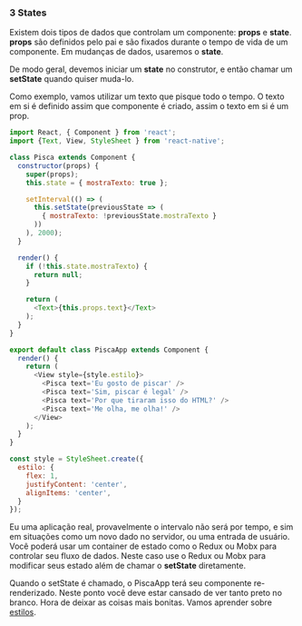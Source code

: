 ### 3 States

Existem dois tipos de dados que controlam um componente: **props** e **state**. **props** são definidos pelo pai e são fixados durante o tempo de vida de um componente. Em mudanças de dados, usaremos o **state**.

De modo geral, devemos iniciar um **state** no construtor, e então chamar um **setState** quando quiser muda-lo.

Como exemplo, vamos utilizar um texto que pisque todo o tempo. O texto em si é definido assim que componente é criado, assim o texto em si é um prop.


```javascript
import React, { Component } from 'react';
import {Text, View, StyleSheet } from 'react-native';

class Pisca extends Component {
  constructor(props) {
    super(props);
    this.state = { mostraTexto: true };

    setInterval(() => (
      this.setState(previousState => (
        { mostraTexto: !previousState.mostraTexto }
      ))
    ), 2000);
  }

  render() {
    if (!this.state.mostraTexto) {
      return null;
    }

    return (
      <Text>{this.props.text}</Text>
    );
  }
}

export default class PiscaApp extends Component {
  render() {
    return (
      <View style={style.estilo}>
        <Pisca text='Eu gosto de piscar' />
        <Pisca text='Sim, piscar é legal' />
        <Pisca text='Por que tiraram isso do HTML?' />
        <Pisca text='Me olha, me olha!' />
      </View>
    );
  }
}

const style = StyleSheet.create({
  estilo: {
    flex: 1,
    justifyContent: 'center',
    alignItems: 'center',
  }
});
```
Eu uma aplicação real, provavelmente o intervalo não será por tempo, e sim em situações como um novo dado no servidor, ou uma entrada de usuário. Você poderá usar um container de estado como o Redux ou Mobx para controlar seu fluxo de dados. Neste caso use o Redux ou Mobx para modificar seus estado além de chamar o **setState** diretamente.

Quando o setState é chamado, o PiscaApp terá seu componente re-renderizado. Neste ponto você deve estar cansado de ver tanto preto no branco. Hora de deixar as coisas mais bonitas. Vamos aprender sobre [estilos](https://github.com/DiegoMagg/learning-process/tree/master/React-Native/estilos).

